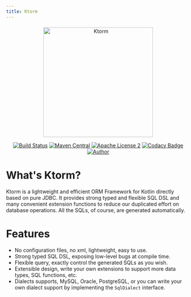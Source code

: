 ```yaml
---
title: Ktorm
---
```


<p id="logo-full" align="center"><a href="https://ktorm.liuwj.me"><img src="/images/logo-full.png" alt="Ktorm" width="300" /></a></p><p id="badges" align="center"><a href="https://www.travis-ci.org/vincentlauvlwj/Ktorm"><img src="https://www.travis-ci.org/vincentlauvlwj/Ktorm.svg?branch=master" alt="Build Status" /></a><a href="https://search.maven.org/search?q=g:%22me.liuwj.ktorm%22"><img src="https://img.shields.io/maven-central/v/me.liuwj.ktorm/ktorm-core.svg?label=Maven%20Central" alt="Maven Central" /></a><a href="https://github.com/vincentlauvlwj/Ktorm/blob/master/LICENSE"><img src="https://img.shields.io/badge/license-Apache%202-blue.svg?maxAge=2592000" alt="Apache License 2" /></a><a href="https://app.codacy.com/app/vincentlauvlwj/Ktorm?utm_source=github.com&utm_medium=referral&utm_content=vincentlauvlwj/Ktorm&utm_campaign=Badge_Grade_Dashboard"><img src="https://api.codacy.com/project/badge/Grade/65d4931bfbe14fe986e1267b572bed53" alt="Codacy Badge" /></a><a href="https://www.liuwj.me"><img src="https://img.shields.io/badge/author-vince-yellowgreen.svg" alt="Author" /></a></p>

<style type="text/css">
    #logo-full {
        margin-top: 20px;
    }
    #badges img {
        padding: 0 2px;
    }
</style>

# What's Ktorm?

Ktorm is a lightweight and efficient ORM Framework for Kotlin directly based on pure JDBC. It provides strong typed and flexible SQL DSL and many convenient extension functions to reduce our duplicated effort on database operations. All the SQLs, of course, are generated automatically.

# Features

 - No configuration files, no xml, lightweight, easy to use.
 - Strong typed SQL DSL, exposing low-level bugs at compile time.
 - Flexible query, exactly control the generated SQLs as you wish.
 - Extensible design, write your own extensions to support more data types, SQL functions, etc.
 - Dialects supports, MySQL, Oracle, PostgreSQL, or you can write your own dialect support by implementing the `SqlDialect` interface.